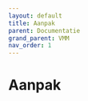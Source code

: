 ```yaml
---
layout: default
title: Aanpak
parent: Documentatie
grand_parent: VMM
nav_order: 1
---
```



# Aanpak
